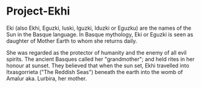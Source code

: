 # Project-Ekhi

Eki (also Ekhi, Eguzki, Iuski, Iguzki, Iduzki or Eguzku) are the names of the Sun in the Basque language. In Basque mythology, Eki or Eguzki is seen as daughter of Mother Earth to whom she returns daily.

She was regarded as the protector of humanity and the enemy of all evil spirits. The ancient Basques called her "grandmother"; and held rites in her honour at sunset. They believed that when the sun set, Ekhi travelled into Itxasgorrieta ("The Reddish Seas") beneath the earth into the womb of Amalur aka. Lurbira, her mother.
